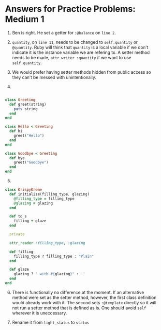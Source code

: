 # Answers for Practice Problems: Medium 1

1. Ben is right. He set a getter for `:@balance` on `line 2`. 

2. `quantity`, on `line 11`, needs to be changed to `self.quantity` or `@quantity`. Ruby will
  think that `quantity` is a local variable if we don't indicate it is the instance variable
  we are refering to. A setter method needs to be made, `attr_writer :quantity` if we want
  to use `self.quantity`.

3. We would prefer having setter methods hidden from public access so they can't be messed with
  unintentionally. 

4. 
```ruby

class Greeting
  def greet(string)
    puts string
  end
end

class Hello < Greeting
  def hi
    greet("Hello")
  end
end

class Goodbye < Greeting
  def bye
    greet("Goodbye")
  end
end

```

5. 
```ruby
class KrispyKreme
  def initialize(filling_type, glazing)
    @filling_type = filling_type
    @glazing = glazing
  end

  def to_s
    filling + glaze
  end

  private

  attr_reader :filling_type, :glazing

  def filling
    filling_type ? filling_type : "Plain"
  end

  def glaze
    glazing ? " with #{glazing}" : ''
  end
end
```

6. There is functionally no difference at the moment. If an alternative method were set as the
  setter method, however, the first class definition would already work with it. The second
  sets `:@template` directly so it will not run a setter method that is defined as is. One
  should avoid `self` wherever it is uneccessary.

7. Rename it from `light_status` to `status`
